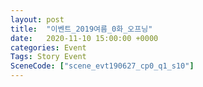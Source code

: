 ```yaml
---
layout: post
title:  "이벤트_2019여름_0화_오프닝"
date:   2020-11-10 15:00:00 +0000
categories: Event
Tags: Story Event
SceneCode: ["scene_evt190627_cp0_q1_s10"]
---
```

